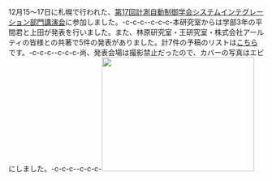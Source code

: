 12月15〜17日に札幌で行われた、<a href="http://www.si-sice.org/si2016/" target="_blank">第17回計測自動制御学会システムインテグレーション部門講演会</a>に参加しました。-c-c-c--c-c-c-本研究室からは学部3年の平間君と上田が発表を行いました。また、林原研究室・王研究室・株式会社アールティの皆様との共著で5件の発表がありました。計7件の予稿のリストは<a href="https://lab.ueda.asia/?page_id=324#si2016">こちら</a>です。-c-c-c--c-c-c-尚、発表会場は撮影禁止だったので、カバーの写真はエビにしました。-c-c-c--c-c-c-<a href="https://lab.ueda.asia/wp-content/uploads/2016/12/2016-12-15-18.53.30.jpg"><img src="https://lab.ueda.asia/wp-content/uploads/2016/12/2016-12-15-18.53.30-300x225.jpg" alt="" width="300" height="225" class="alignright size-medium wp-image-2547" /></a>
